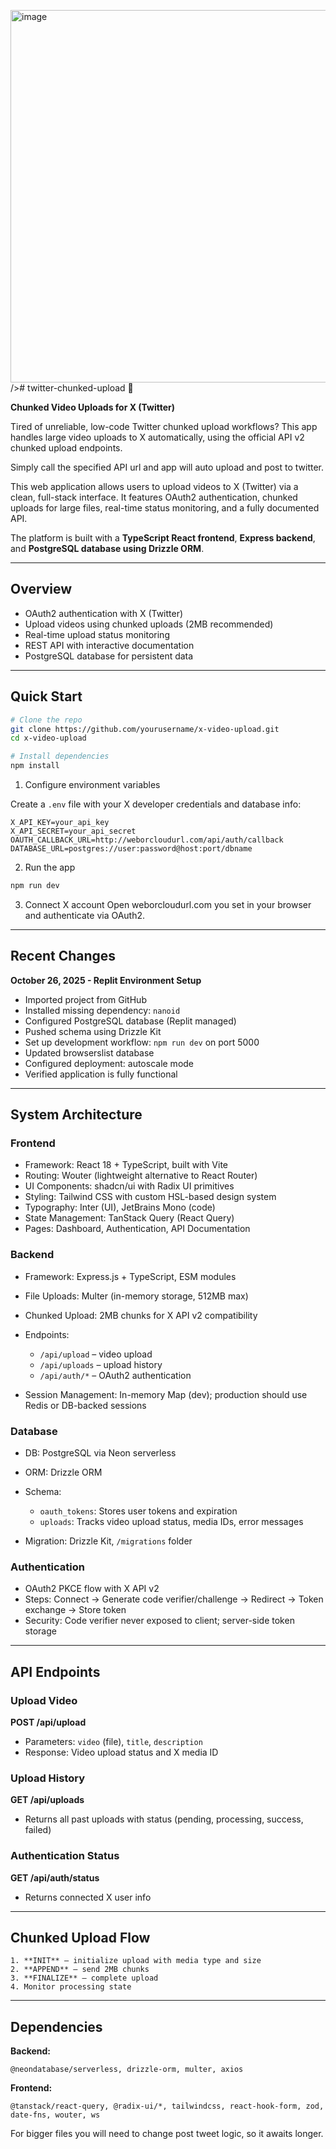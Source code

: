 <img width="1290" height="596" alt="image" src="https://github.com/user-attachments/assets/f0df02ce-a566-4fa6-bf64-954751e67f39" />/># twitter-chunked-upload 🚀

**Chunked Video Uploads for X (Twitter)**

Tired of unreliable, low-code Twitter chunked upload workflows? This app handles large video uploads to X automatically, using the official API v2 chunked upload endpoints.

Simply call the specified API url and app will auto upload and post to twitter. 

This web application allows users to upload videos to X (Twitter) via a clean, full-stack interface. It features OAuth2 authentication, chunked uploads for large files, real-time status monitoring, and a fully documented API.

The platform is built with a **TypeScript React frontend**, **Express backend**, and **PostgreSQL database using Drizzle ORM**.

---

## Overview

- OAuth2 authentication with X (Twitter)  
- Upload videos using chunked uploads (2MB recommended)  
- Real-time upload status monitoring  
- REST API with interactive documentation  
- PostgreSQL database for persistent data  

---



## Quick Start

```bash
# Clone the repo
git clone https://github.com/yourusername/x-video-upload.git
cd x-video-upload

# Install dependencies
npm install
````

1. Configure environment variables

Create a `.env` file with your X developer credentials and database info:

```env
X_API_KEY=your_api_key
X_API_SECRET=your_api_secret
OAUTH_CALLBACK_URL=http://weborcloudurl.com/api/auth/callback
DATABASE_URL=postgres://user:password@host:port/dbname
```

2. Run the app

```bash
npm run dev
```

3. Connect X account
   Open weborcloudurl.com you set in your browser and authenticate via OAuth2.

---

## Recent Changes

**October 26, 2025 - Replit Environment Setup**

* Imported project from GitHub
* Installed missing dependency: `nanoid`
* Configured PostgreSQL database (Replit managed)
* Pushed schema using Drizzle Kit
* Set up development workflow: `npm run dev` on port 5000
* Updated browserslist database
* Configured deployment: autoscale mode
* Verified application is fully functional

---

## System Architecture

### Frontend

* Framework: React 18 + TypeScript, built with Vite
* Routing: Wouter (lightweight alternative to React Router)
* UI Components: shadcn/ui with Radix UI primitives
* Styling: Tailwind CSS with custom HSL-based design system
* Typography: Inter (UI), JetBrains Mono (code)
* State Management: TanStack Query (React Query)
* Pages: Dashboard, Authentication, API Documentation

### Backend

* Framework: Express.js + TypeScript, ESM modules
* File Uploads: Multer (in-memory storage, 512MB max)
* Chunked Upload: 2MB chunks for X API v2 compatibility
* Endpoints:

  * `/api/upload` – video upload
  * `/api/uploads` – upload history
  * `/api/auth/*` – OAuth2 authentication
* Session Management: In-memory Map (dev); production should use Redis or DB-backed sessions

### Database

* DB: PostgreSQL via Neon serverless
* ORM: Drizzle ORM
* Schema:

  * `oauth_tokens`: Stores user tokens and expiration
  * `uploads`: Tracks video upload status, media IDs, error messages
* Migration: Drizzle Kit, `/migrations` folder

### Authentication

* OAuth2 PKCE flow with X API v2
* Steps: Connect → Generate code verifier/challenge → Redirect → Token exchange → Store token
* Security: Code verifier never exposed to client; server-side token storage

---

## API Endpoints

### Upload Video

**POST /api/upload**

* Parameters: `video` (file), `title`, `description`
* Response: Video upload status and X media ID

### Upload History

**GET /api/uploads**

* Returns all past uploads with status (pending, processing, success, failed)

### Authentication Status

**GET /api/auth/status**

* Returns connected X user info

---

## Chunked Upload Flow
```
1. **INIT** – initialize upload with media type and size
2. **APPEND** – send 2MB chunks
3. **FINALIZE** – complete upload
4. Monitor processing state
```
---

## Dependencies

**Backend:**
```
@neondatabase/serverless, drizzle-orm, multer, axios
```
**Frontend:**
```
@tanstack/react-query, @radix-ui/*, tailwindcss, react-hook-form, zod, date-fns, wouter, ws
```

For bigger files you will need to change post tweet logic, so it awaits longer. 
